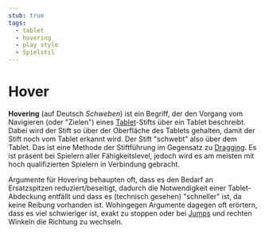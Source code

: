 ```yaml
---
stub: true
tags:
  - tablet
  - hovering
  - play style
  - Spielstil
---
```


# Hover

**Hovering** (auf Deutsch *Schweben*) ist ein Begriff, der den Vorgang vom Navigieren (oder "Zielen") eines [Tablet](/wiki/Gameplay/Input_device/Graphics_tablet)-Stifts über ein Tablet beschreibt. Dabei wird der Stift so über der Oberfläche des Tablets gehalten, damit der Stift noch vom Tablet erkannt wird. Der Stift "schwebt" also über dem Tablet. Das ist eine Methode der Stiftführung im Gegensatz zu [Dragging](/wiki/Play_style/Drag). Es ist präsent bei Spielern aller Fähigkeitslevel, jedoch wird es am meisten mit hoch qualifizierten Spielern in Verbindung gebracht.

Argumente für Hovering behaupten oft, dass es den Bedarf an Ersatzspitzen reduziert/beseitigt, dadurch die Notwendigkeit einer Tablet-Abdeckung entfällt und dass es (technisch gesehen) "schneller" ist, da keine Reibung vorhanden ist. Wohingegen Argumente dagegen oft erörtern, dass es viel schwieriger ist, exakt zu stoppen oder bei [Jumps](/wiki/Beatmap/Pattern/Jump) und rechten Winkeln die Richtung zu wechseln.
